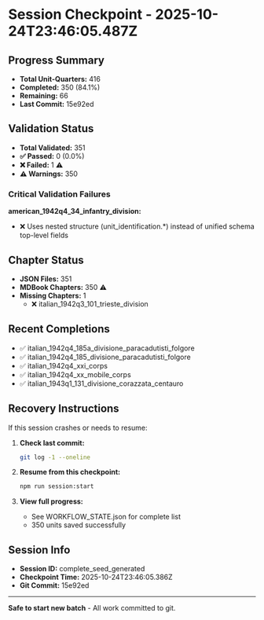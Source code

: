 # Session Checkpoint - 2025-10-24T23:46:05.487Z

## Progress Summary

- **Total Unit-Quarters:** 416
- **Completed:** 350 (84.1%)
- **Remaining:** 66
- **Last Commit:** 15e92ed

## Validation Status

- **Total Validated:** 351
- **✅ Passed:** 0 (0.0%)
- **❌ Failed:** 1 ⚠️
- **⚠️ Warnings:** 350

### Critical Validation Failures

**american_1942q4_34_infantry_division:**
  - ❌ Uses nested structure (unit_identification.*) instead of unified schema top-level fields

## Chapter Status

- **JSON Files:** 351
- **MDBook Chapters:** 350 ⚠️
- **Missing Chapters:** 1
  - ❌ italian_1942q3_101_trieste_division

## Recent Completions

- ✅ italian_1942q4_185a_divisione_paracadutisti_folgore
- ✅ italian_1942q4_185_divisione_paracadutisti_folgore
- ✅ italian_1942q4_xxi_corps
- ✅ italian_1942q4_xx_mobile_corps
- ✅ italian_1943q1_131_divisione_corazzata_centauro

## Recovery Instructions

If this session crashes or needs to resume:

1. **Check last commit:**
   ```bash
   git log -1 --oneline
   ```

2. **Resume from this checkpoint:**
   ```bash
   npm run session:start
   ```

3. **View full progress:**
   - See WORKFLOW_STATE.json for complete list
   - 350 units saved successfully

## Session Info

- **Session ID:** complete_seed_generated
- **Checkpoint Time:** 2025-10-24T23:46:05.386Z
- **Git Commit:** 15e92ed

---

**Safe to start new batch** - All work committed to git.
